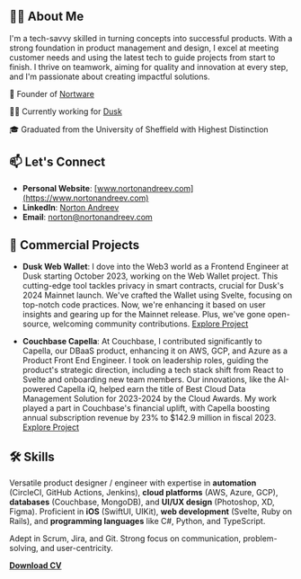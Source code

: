 
## 👨‍💼 About Me
I'm a tech-savvy skilled in turning concepts into successful products. With a strong foundation in product management and design, I excel at meeting customer needs and using the latest tech to guide projects from start to finish. I thrive on teamwork, aiming for quality and innovation at every step, and I'm passionate about creating impactful solutions.

🚀 Founder of [Nortware](www.nortware.ltd)

👨‍💻 Currently working for [Dusk](https://dusk.network)

🎓 Graduated from the University of Sheffield with Highest Distinction

## 📫 Let's Connect
- **Personal Website**: [www.nortonandreev.com](https://www.nortonandreev.com)
- **LinkedIn**: [Norton Andreev](https://www.linkedin.com/in/nortonandreev)
- **Email**: [norton@nortonandreev.com](mailto:norton@nortonandreev.com)

## 💼 Commercial Projects
- **Dusk Web Wallet**: 
I dove into the Web3 world as a Frontend Engineer at Dusk starting October 2023, working on the Web Wallet project. This cutting-edge tool tackles privacy in smart contracts, crucial for Dusk's 2024 Mainnet launch. We've crafted the Wallet using Svelte, focusing on top-notch code practices. Now, we're enhancing it based on user insights and gearing up for the Mainnet release. Plus, we've gone open-source, welcoming community contributions. [Explore Project](https://wallet.dusk.network)

- **Couchbase Capella**: 
At Couchbase, I contributed significantly to Capella, our DBaaS product, enhancing it on AWS, GCP, and Azure as a Product Front End Engineer. I took on leadership roles, guiding the product's strategic direction, including a tech stack shift from React to Svelte and onboarding new team members. Our innovations, like the AI-powered Capella iQ, helped earn the title of Best Cloud Data Management Solution for 2023-2024 by the Cloud Awards. My work played a part in Couchbase's financial uplift, with Capella boosting annual subscription revenue by 23% to $142.9 million in fiscal 2023. [Explore Project](https://capella.couchbase.com)

## 🛠 Skills
Versatile product designer / engineer with expertise in **automation** (CircleCI, GitHub Actions, Jenkins), **cloud platforms** (AWS, Azure, GCP), **databases** (Couchbase, MongoDB), and **UI/UX design** (Photoshop, XD, Figma). Proficient in **iOS** (SwiftUI, UIKit), **web development** (Svelte, Ruby on Rails), and **programming languages** like C#, Python, and TypeScript. 

Adept in Scrum, Jira, and Git. Strong focus on communication, problem-solving, and user-centricity.

**[Download CV](https://www.nortonandreev.com/files/Norton_Andreev_CV.pdf)**